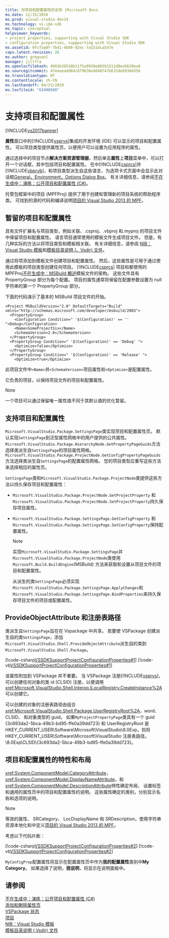 ```yaml
---
title: 对项目和配置属性的支持 |Microsoft Docs
ms.date: 11/15/2016
ms.prod: visual-studio-dev14
ms.technology: vs-ide-sdk
ms.topic: conceptual
helpviewer_keywords:
- project properties, supporting with Visual Studio SDK
- configuration properties, suppporting with Visual Studio SDK
ms.assetid: 9fcfaa0f-7b41-4b68-82ec-7a151dca5d7e
caps.latest.revision: 26
ms.author: gregvanl
manager: jillfra
ms.openlocfilehash: 4b01b38510b11f5a9928e865b1511d0ea5639ea8
ms.sourcegitcommit: 47eeeeadd84c879636e9d48747b615de69384356
ms.translationtype: HT
ms.contentlocale: zh-CN
ms.lasthandoff: 04/23/2019
ms.locfileid: "63408568"
---
```

# <a name="support-for-project-and-configuration-properties"></a>支持项目和配置属性
[!INCLUDE[vs2017banner](../../includes/vs2017banner.md)]

**属性**窗口中的[!INCLUDE[vsprvs](../../includes/vsprvs-md.md)]集成的开发环境 (IDE) 可以显示的项目和配置属性。 可以项目类型提供属性页，以便用户可以设置为应用程序的属性。  
  
 通过选择中的项目节点**解决方案资源管理器**，然后单击**属性**上**项目**菜单中，可以打开一个对话框，其中包括项目和配置属性。 在中[!INCLUDE[csprcs](../../includes/csprcs-md.md)]并[!INCLUDE[vbprvb](../../includes/vbprvb-md.md)]，和项目类型派生自这些语言，为选项卡式页面中会显示此对话框[General，Environment，Options Dialog Box](../../ide/reference/general-environment-options-dialog-box.md)。 有关详细信息，请参阅[不在生成中：演练：公开项目和配置属性 (C#)](http://msdn.microsoft.com/d850d63b-25e2-4505-9f3d-eb038d7c1d0e)。  
  
 托管包框架中的项目 (MPFProj) 提供了用于创建和管理新的项目系统的帮助程序类。 可找到的源的代码和编译说明[项目的 Visual Studio 2013 的 MPF](http://mpfproj12.codeplex.com/)。  
  
## <a name="persistence-of-project-and-configuration-properties"></a>暂留的项目和配置属性  
 具有文件扩展名与项目类型，例如关联、.csproj、.vbproj 和.myproj 的项目文件中保留项目和配置属性。 语言项目通常使用的模板文件生成项目文件。 但是，有几种实际的方法以将项目类型和模板相关联。 有关详细信息，请参阅 [NIB：Visual Studio 模板](http://msdn.microsoft.com/141fccaa-d68f-4155-822b-27f35dd94041)和[模板目录说明 (。Vsdir) 文件](../../extensibility/internals/template-directory-description-dot-vsdir-files.md)。  
  
 通过将项添加到模板文件创建项目和配置属性。 然后，这些属性是可用于通过使用此模板的项目类型创建任何项目。 [!INCLUDE[csprcs](../../includes/csprcs-md.md)] 项目和都使用的 MPFProj[不在生成中：MSBuild 概述](http://msdn.microsoft.com/b588fd73-a45b-4706-908f-cc131bccfbde)模板文件的架构。 这些文件具有 PropertyGroup 部分为每个配置。 项目的属性通常将保留在配置参数设置为 null 字符串的第一个 PropertyGroup 部分。  
  
 下面的代码演示了基本的 MSBuild 项目文件的开始。  
  
```  
<Project MSBuildVersion="2.0" DefaultTargets="Build" xmlns="http://schemas.microsoft.com/developer/msbuild/2003">  
  <PropertyGroup>  
    <Configuration Condition=" '$(Configuration)' == '' ">Debug</Configuration>  
    <Name>SomeProjectSix</Name>  
    <SchemaVersion>2.0</SchemaVersion>  
  </PropertyGroup>  
  <PropertyGroup Condition=" '$(Configuration)' == 'Debug' ">  
    <Optimize>false</Optimize>  
  </PropertyGroup>  
  <PropertyGroup Condition=" '$(Configuration)' == 'Release' ">  
    <Optimize>true</Optimize>  
```  
  
 此项目文件中`<Name>`并`<SchemaVersion>`项目属性和`<Optimize>`是配置属性。  
  
 它负责的项目，以保持项目文件的项目和配置属性。  
  
> [!NOTE]
> 一个项目可以通过保留唯一属性值不同于其默认值的优化暂留。  
  
## <a name="support-for-project-and-configuration-properties"></a>支持项目和配置属性  
 `Microsoft.VisualStudio.Package.SettingsPage`类实现项目和配置属性页。 默认实现`SettingsPage`到泛型属性网格中的用户提供的公共属性。 `Microsoft.VisualStudio.Package.HierarchyNode.GetPropertyPageGuids`方法选择类派生自`SettingsPage`的项目属性网格。 `Microsoft.VisualStudio.Package.ProjectNode.GetConfigPropertyPageGuids`方法选择类派生自`SettingsPage`的配置属性网格。 您的项目类型应重写这些方法来选择相应的属性页。  
  
 `SettingsPage`类和`Microsoft.VisualStudio.Package.ProjectNode`类提供这些方法以持久保存项目和配置属性：  
  
- `Microsoft.VisualStudio.Package.ProjectNode.GetProjectProperty` 和`Microsoft.VisualStudio.Package.ProjectNode.SetProjectProperty`持久保存项目属性。  
  
- `Microsoft.VisualStudio.Package.SettingsPage.GetConfigProperty` 和`Microsoft.VisualStudio.Package.SettingsPage.SetConfigProperty`保持配置属性。  
  
  > [!NOTE]
  > 实现`Microsoft.VisualStudio.Package.SettingsPage`并`Microsoft.VisualStudio.Package.ProjectNode`类使用`Microsoft.Build.BuildEngine`(MSBuild) 方法来获取和设置从项目文件的项目和配置属性。  
  
  从派生的类`SettingsPage`必须实现`Microsoft.VisualStudio.Package.SettingsPage.ApplyChanges`和`Microsoft.VisualStudio.Package.SettingsPage.BindProperties`来持久保存项目文件的项目或配置属性。  
  
## <a name="provideobjectattribute-and-registry-path"></a>ProvideObjectAttribute 和注册表路径  
 类派生自`SettingsPage`旨在在 Vspackage 中共享。 若要使 VSPackage 创建派生自的类`SettingsPage`，添加`Microsoft.VisualStudio.Shell.ProvideObjectAttribute`派生自的类到`Microsoft.VisualStudio.Shell.Package`。  
  
 [!code-csharp[VSSDKSupportProjectConfigurationProperties#1](../../snippets/csharp/VS_Snippets_VSSDK/vssdksupportprojectconfigurationproperties/cs/vssdksupportprojectconfigurationpropertiespackage.cs#1)]
 [!code-vb[VSSDKSupportProjectConfigurationProperties#1](../../snippets/visualbasic/VS_Snippets_VSSDK/vssdksupportprojectconfigurationproperties/vb/vssdksupportprojectconfigurationpropertiespackage.vb#1)]  
  
 该属性附加到 VSPackage 并不重要。 当 VSPackage 注册[!INCLUDE[vsprvs](../../includes/vsprvs-md.md)]，可以创建任何对象的类 id (CLSID) 注册，以便调用<xref:Microsoft.VisualStudio.Shell.Interop.ILocalRegistry.CreateInstance%2A>可以创建它。  
  
 可以创建的对象的注册表路径由组合<xref:Microsoft.VisualStudio.Shell.Package.UserRegistryRoot%2A>，word、 CLSID、 和对象类型的 guid。 如果`MyProjectPropertyPage`类具有一个 guid {3c693da2-5bca-49b3-bd95-ffe0a39dd723} 和 UserRegistryRoot 是 HKEY_CURRENT_USER\Software\Microsoft\VisualStudio\8.0Exp，则将 HKEY_CURRENT_USER\Software\Microsoft\VisualStudio 注册表路径。\8.0Exp\CLSID\\{3c693da2-5bca-49b3-bd95-ffe0a39dd723}。  
  
## <a name="project-and-configuration-property-attributes-and-layout"></a>项目和配置属性的特性和布局  
 <xref:System.ComponentModel.CategoryAttribute>， <xref:System.ComponentModel.DisplayNameAttribute>，和<xref:System.ComponentModel.DescriptionAttribute>特性确定布局、 设置标签和通用的属性页中的项目和配置属性的说明。 这些属性确定的类别，分别显示名称和选项的说明。  
  
> [!NOTE]
> 等效的属性、 SRCategory、 LocDisplayName 和 SRDescription，使用字符串资源本地化和中定义[项目的 Visual Studio 2013 的 MPF](http://mpfproj12.codeplex.com/)。  
  
 考虑以下代码片断：  
  
 [!code-csharp[VSSDKSupportProjectConfigurationProperties#2](../../snippets/csharp/VS_Snippets_VSSDK/vssdksupportprojectconfigurationproperties/cs/myprojectpropertypage.cs#2)]
 [!code-vb[VSSDKSupportProjectConfigurationProperties#2](../../snippets/visualbasic/VS_Snippets_VSSDK/vssdksupportprojectconfigurationproperties/vb/myprojectpropertypage.vb#2)]  
  
 `MyConfigProp`配置属性将显示在配置属性页中作为**我的配置属性**类别中**My Category**。 如果选择了说明，**我说明**，将显示在说明面板中。  
  
## <a name="see-also"></a>请参阅  
 [不在生成中：演练：公开项目和配置属性 (C#)](http://msdn.microsoft.com/d850d63b-25e2-4505-9f3d-eb038d7c1d0e)   
 [添加和删除属性页](../../extensibility/adding-and-removing-property-pages.md)   
 [VSPackage 状态](../../misc/vspackage-state.md)   
 [项目](../../extensibility/internals/projects.md)   
 [NIB：Visual Studio 模板](http://msdn.microsoft.com/141fccaa-d68f-4155-822b-27f35dd94041)   
 [模板目录说明 (.Vsdir) 文件](../../extensibility/internals/template-directory-description-dot-vsdir-files.md)
